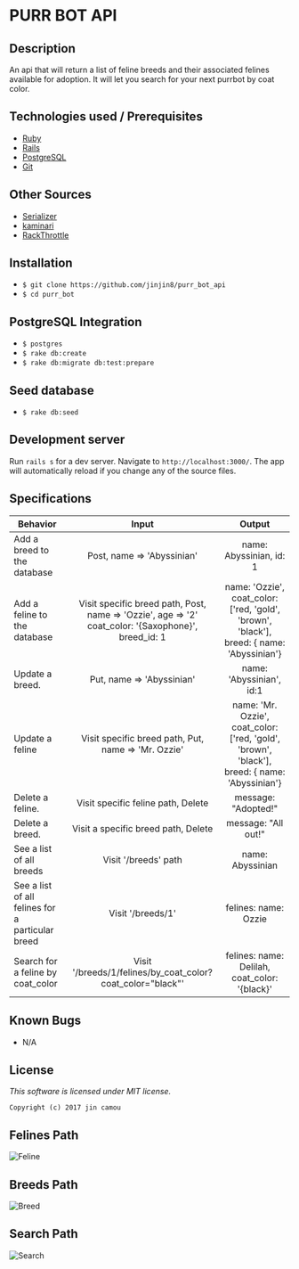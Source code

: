 # PURR BOT API

## Description

An api that will return a list of feline breeds and their associated felines available for adoption. It will let you search for your next purrbot by coat color.

## Technologies used / Prerequisites

* [Ruby](https://www.ruby-lang.org/en/downloads/)
* [Rails](http://rubyonrails.org/)
* [PostgreSQL](https://www.postgresql.org/docs/9.2/static/app-psql.html)
* [Git](https://git-scm.com/)

## Other Sources

* [Serializer](https://blog.engineyard.com/2015/active-model-serializers)
* [kaminari](https://github.com/kaminari/kaminari)
* [RackThrottle](https://github.com/dryruby/rack-throttle)

## Installation

* `$ git clone https://github.com/jinjin8/purr_bot_api`
* `$ cd purr_bot`

## PostgreSQL Integration

* `$ postgres`
* `$ rake db:create`
* `$ rake db:migrate db:test:prepare`

## Seed database

* `$ rake db:seed`

## Development server

Run `rails s` for a dev server. Navigate to `http://localhost:3000/`. The app will automatically reload if you change any of the source files.

## Specifications

| Behavior |  Input   |  Output  |
|----------|:--------:|:--------:|
|Add a breed to the database|Post, name => 'Abyssinian'|name: Abyssinian, id: 1|
|Add a feline to the database|Visit specific breed path, Post, name => 'Ozzie', age => '2' coat_color: '{Saxophone}', breed_id: 1|name: 'Ozzie', coat_color: ['red, 'gold', 'brown', 'black'], breed: { name: 'Abyssinian'}|
|Update a breed.|Put, name => 'Abyssinian'|name: 'Abyssinian', id:1|
|Update a feline|Visit specific breed path, Put, name => 'Mr. Ozzie'|name: 'Mr. Ozzie', coat_color: ['red, 'gold', 'brown', 'black'], breed: { name: 'Abyssinian'}|
|Delete a feline.|Visit specific feline path, Delete|message: "Adopted!"|
|Delete a breed.|Visit a specific breed path, Delete|message: "All out!"|
|See a list of all breeds|Visit '/breeds' path|name: Abyssinian|
|See a list of all felines for a particular breed|Visit '/breeds/1'|felines: name: Ozzie|
|Search for a feline by coat_color|Visit '/breeds/1/felines/by_coat_color?coat_color="black"'|felines: name: Delilah, coat_color: '{black}'|

## Known Bugs
* N/A

## License

*This software is licensed under MIT license.*

```
Copyright (c) 2017 jin camou
```

## Felines Path
![Feline](public/images/feline.png)
## Breeds Path
![Breed](public/images/breeds.png)
## Search Path
![Search](public/images/search.png)
